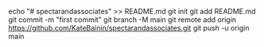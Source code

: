 echo "# spectarandassociates" >> README.md
git init
git add README.md
git commit -m "first commit"
git branch -M main
git remote add origin https://github.com/KateBainin/spectarandassociates.git
git push -u origin main
